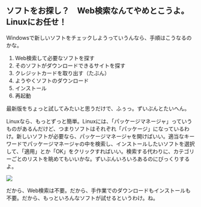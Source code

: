 



<h2>ソフトをお探し？　Web検索なんてやめとこうよ。Linuxにお任せ！</h2>

Windowsで新しいソフトをチェックしようっていうんなら、手順はこうなるのかな。

<ol>
<li>Web検索して必要なソフトを探す</li>
<li>そのソフトがダウンロードできるサイトを探す</li>
<li>クレジットカードを取り出す（たぶん）</li>
<li>ようやくソフトのダウンロード</li>
<li>インストール</li>
<li>再起動</li>
</ol>

最新版をちょっと試してみたいと思うだけで、ふぅっ。ずいぶんとたいへん。

Linuxなら、もっとずっと簡単。Linuxには、「パッケージマネージャ」っていうものがあるんだけど、つまりソフトはそれぞれ「パッケージ」になっているわけ。新しいソフトが必要なら、パッケージマネージャを開けばいい。適当なキーワードでパッケージマネージャの中を検索し、インストールしたいソフトを選択して、「適用」とか「OK」をクリックすればいい。検索する代わりに、カテゴリーごとのリストを眺めてもいいかな。ずいぶんいろいろあるのにびっくりするよ。

<img src="Images/synaptic.png" />

だから、Web検索は不要。だから、手作業でのダウンロードもインストールも不要。だから、もっといろんなソフトが試せるというわけ。ね。




